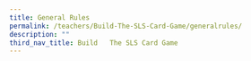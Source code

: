 ```yaml
---
title: General Rules
permalink: /teachers/Build-The-SLS-Card-Game/generalrules/
description: ""
third_nav_title: Build   The SLS Card Game
---
```

